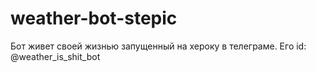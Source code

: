 # weather-bot-stepic
Бот живет своей жизнью запущенный на хероку в телеграме. Его id: @weather_is_shit_bot
